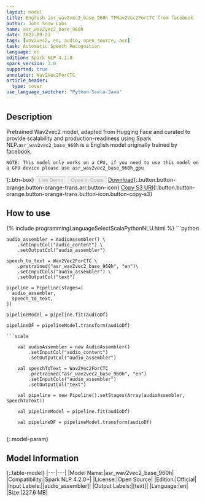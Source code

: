 ```yaml
---
layout: model
title: English asr_wav2vec2_base_960h TFWav2Vec2ForCTC from facebook
author: John Snow Labs
name: asr_wav2vec2_base_960h
date: 2022-09-23
tags: [wav2vec2, en, audio, open_source, asr]
task: Automatic Speech Recognition
language: en
edition: Spark NLP 4.2.0
spark_version: 3.0
supported: true
annotator: Wav2Vec2ForCTC
article_header:
  type: cover
use_language_switcher: "Python-Scala-Java"
---
```


## Description

Pretrained Wav2vec2  model, adapted from Hugging Face and curated to provide scalability and production-readiness using Spark NLP.`asr_wav2vec2_base_960h` is a English model originally trained by facebook.

    NOTE: This model only works on a CPU, if you need to use this model on a GPU device please use asr_wav2vec2_base_960h_gpu

{:.btn-box}
<button class="button button-orange" disabled>Live Demo</button>
<button class="button button-orange" disabled>Open in Colab</button>
[Download](https://s3.amazonaws.com/auxdata.johnsnowlabs.com/public/models/asr_wav2vec2_base_960h_en_4.2.0_3.0_1663934856069.zip){:.button.button-orange.button-orange-trans.arr.button-icon}
[Copy S3 URI](s3://auxdata.johnsnowlabs.com/public/models/asr_wav2vec2_base_960h_en_4.2.0_3.0_1663934856069.zip){:.button.button-orange.button-orange-trans.button-icon.button-copy-s3}

## How to use



<div class="tabs-box" markdown="1">
{% include programmingLanguageSelectScalaPythonNLU.html %}
```python

    audio_assembler = AudioAssembler() \
        .setInputCol("audio_content") \
        .setOutputCol("audio_assembler")

    speech_to_text = Wav2Vec2ForCTC \
        .pretrained("asr_wav2vec2_base_960h", "en")\
        .setInputCols("audio_assembler") \
        .setOutputCol("text")

    pipeline = Pipeline(stages=[
      audio_assembler,
      speech_to_text,
    ])

    pipelineModel = pipeline.fit(audioDf)

    pipelineDF = pipelineModel.transform(audioDf)
```
```scala

    val audioAssembler = new AudioAssembler()
        .setInputCol("audio_content") 
        .setOutputCol("audio_assembler")

    val speechToText = Wav2Vec2ForCTC
        .pretrained("asr_wav2vec2_base_960h", "en")
        .setInputCols("audio_assembler") 
        .setOutputCol("text") 

    val pipeline = new Pipeline().setStages(Array(audioAssembler, speechToText))

    val pipelineModel = pipeline.fit(audioDf)

    val pipelineDF = pipelineModel.transform(audioDf)
    
```
</div>

{:.model-param}
## Model Information

{:.table-model}
|---|---|
|Model Name:|asr_wav2vec2_base_960h|
|Compatibility:|Spark NLP 4.2.0+|
|License:|Open Source|
|Edition:|Official|
|Input Labels:|[audio_assembler]|
|Output Labels:|[text]|
|Language:|en|
|Size:|227.6 MB|